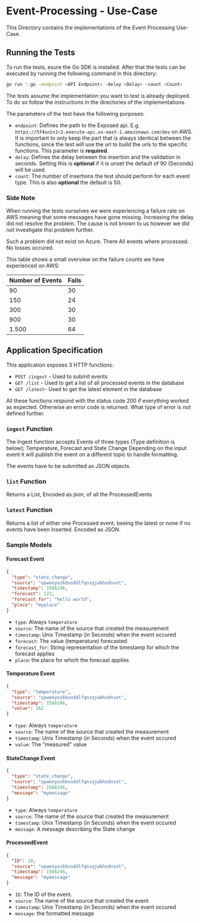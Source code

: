 # Event-Processing -  Use-Case

This Directory contains the implementations of the Event Processing Use-Case.

## Running the Tests

To run the tests, esure the Go SDK is installed. After that the tests can be executed by running the following command in this directory:

```bash
go run *.go -endpoint <API Endpoint> -delay <Delay> -count <Count>
```

The tests assume the implemeńtation you want to test is already deployed. To do so follow the instructions in the directories of the
implementations.

The parameters of the test have the following purposes:

- `endpoint`: Defines the path to the Exposed api. E.g. `https://5f4snin1r2.execute-api.us-east-1.amazonaws.com/dev` on AWS. It is important to only keep the part that is always identical between the functions, since the test will use the url to build the urls to the specific functions. This parameter is **required**.
- `delay`: Defines the delay between the insertion and the validation in seconds. Setting this is **optional** if it is unset the default of 90 (Seconds) will be used.
- `count`: The number of insertions the test should perform for each event type. This is also **optional** the default is 50.

### Side Note

When running the tests ourselves we were experiencing a failure rate on AWS meaning that some messages have gone missing. Increasing the delay did not resolve the problem. The cause is not known to us however we did not investigate thsi problem further.

Such a problem did not exist on Azure. There All events where processed. No losses occured.

This table shows a small overview on the failure counts we have experienced on AWS:

| Number of Events | Fails |
| - | -|
| 90 | 30 |
| 150 | 24 |
| 300 | 30 |
| 900 | 30 |
| 1.500 | 64 |

## Application Specification

This application exposes 3 HTTP functions:

- `POST /ingest` - Used to submit events
- `GET /list` - Used to get a list of all processed events in the database
- `GET /latest`- Used to get the latest element in the database

All these functions respond with the status code 200 if everything worked as expected. Otherwise
an error code is returned. What type of error is not defined further.

### `ingest` Function

The Ingest function accepts Events of three types (Type definition is below); Temperature, Forecast
and State Change Depending on the input event it will publish the event on a different topic to handle formatting.

The events have to be submitted as JSON objects.

### `list` Function

Returns a List, Encoded as json, of all the ProcessedEvents

### `latest` Function

Returns a list of either one Processed event, beeing the latest or none if no events have been inserted. Encoded as JSON.

### Sample Models

#### Forecast Event

```json
{
  "type": "state_change",
  "source": "opweeyozkbvoddlfqnzqjwbhxdnvot",
  "timestamp": 1566246,
  "forecast": 123,
  "forecast_for": "hello world",
  "place": "myplace"
}
```

- `type`: Always `temperature`
- `source`: The name of the source that created the measurement
- `timestamp`: Unix Timestamp (in Seconds) when the event occured
- `forecast`: The value (temperature) forecasted
- `forecast_for`: String representation of the timestamp for which the forecast applies
- `place`: the place for which the forecast applies


#### Temperature Event

```json
{
  "type": "temperature",
  "source": "opweeyozkbvoddlfqnzqjwbhxdnvot",
  "timestamp": 1566246,
  "value": 162
}
```

- `type`: Always `temperature`
- `source`: The name of the source that created the measurement
- `timestamp`: Unix Timestamp (in Seconds) when the event occured
- `value`: The "measured" value

#### StateChange Event

```json
{
  "type": "state_change",
  "source": "opweeyozkbvoddlfqnzqjwbhxdnvot",
  "timestamp": 1566246,
  "message": "mymessage"
}
```

- `type`: Always `temperature`
- `source`: The name of the source that created the measurement
- `timestamp`: Unix Timestamp (in Seconds) when the event occured
- `message`: A message describing the State change

#### ProcessedEvent

```json
{
  "ID": 10,
  "source": "opweeyozkbvoddlfqnzqjwbhxdnvot",
  "timestamp": 1566246,
  "message": "mymessage"
}
```

- `ID`: The ID of the event.
- `source`: The name of the source that created the event
- `timestamp`: Unix Timestamp (in Seconds) when the event occured
- `message`: the formatted message
